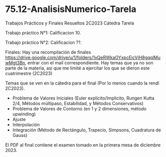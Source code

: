 # 75.12-AnalisisNumerico-Tarela

Trabajos Prácticos y Finales Resueltos 2C2023 Cátedra Tarela 

Trabajo práctico N°1: Calificacion 10.

Trabajo práctico N°2: Calificacion ??.

Finales: Hay una recompilación de finales https://drive.google.com/drive/u/1/folders/1xQeRWkaOYxpcEicViH8gqqlMuwMgt3Bn, entrar con el mail correspondiente.
Hay temas que ya no son parte de la materia, asi que me limité a ejercitar los que se dieron este cuatrimestre (2C2023)

Temas que se ven en la cátedra para el final (Por lo menos cuando la rendí 2C2023).
- Problema de Valores Iniciales (Euler explícito/Implicito, Rungen Kutta 2/4, Métodos múltipaso, Estabilidad, y Métodos Conservativos)
- Problema de Valores de Contorno (en 1 y 2 dimensiones, método upwinding)
- Ajuste
- Interpolación
- Integración (Método de Rectángulo, Trapecio, Simpsons, Cuadratura de Gauss)

El PDF al final contiene el examen tomado en la primera mesa de diciembre 2023.
